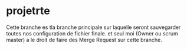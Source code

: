 # projetrte
Cette branche es tla branche principale sur laquelle seront sauvegarder toutes nos configuration de fichier finale. et seul moi (Owner ou scrum master) a le droit de faire des Merge Request sur cette branche. 
